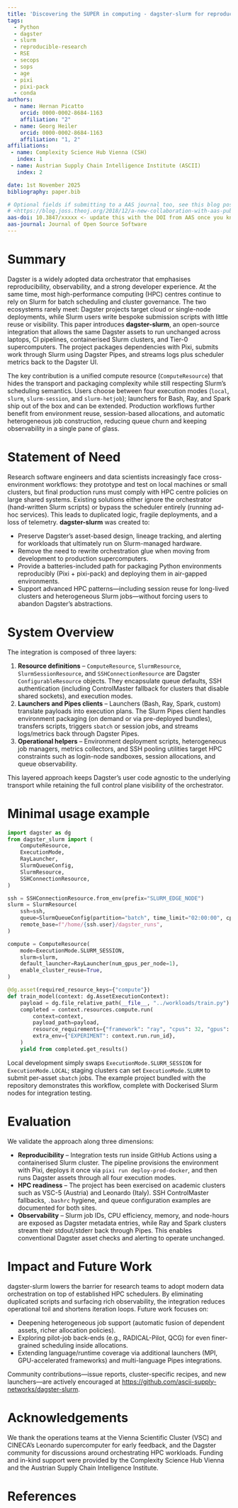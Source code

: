 ```yaml
---
title: 'Discovering the SUPER in computing - dagster-slurm for reproducible research on HPC'
tags:
  - Python
  - dagster
  - slurm
  - reproducible-research
  - RSE
  - secops
  - sops
  - age
  - pixi
  - pixi-pack
  - conda
authors:
  - name: Hernan Picatto
    orcid: 0000-0002-8684-1163
    affiliation: "2"
  - name: Georg Heiler
    orcid: 0000-0002-8684-1163
    affiliation: "1, 2"
affiliations:
 - name: Complexity Science Hub Vienna (CSH)
   index: 1
 - name: Austrian Supply Chain Intelligence Institute (ASCII)
   index: 2

date: 1st November 2025
bibliography: paper.bib

# Optional fields if submitting to a AAS journal too, see this blog post:
# <https://blog.joss.theoj.org/2018/12/a-new-collaboration-with-aas-publishing
aas-doi: 10.3847/xxxxx <- update this with the DOI from AAS once you know it.
aas-journal: Journal of Open Source Software
---
```


# Summary

Dagster is a widely adopted data orchestrator that emphasises reproducibility, observability, and a strong developer experience. At the same time, most high-performance computing (HPC) centres continue to rely on Slurm for batch scheduling and cluster governance. The two ecosystems rarely meet: Dagster projects target cloud or single-node deployments, while Slurm users write bespoke submission scripts with little reuse or visibility. This paper introduces **dagster-slurm**, an open-source integration that allows the same Dagster assets to run unchanged across laptops, CI pipelines, containerised Slurm clusters, and Tier-0 supercomputers. The project packages dependencies with Pixi, submits work through Slurm using Dagster Pipes, and streams logs plus scheduler metrics back to the Dagster UI.

The key contribution is a unified compute resource (`ComputeResource`) that hides the transport and packaging complexity while still respecting Slurm’s scheduling semantics. Users choose between four execution modes (`local`, `slurm`, `slurm-session`, and `slurm-hetjob`); launchers for Bash, Ray, and Spark ship out of the box and can be extended. Production workflows further benefit from environment reuse, session-based allocations, and automatic heterogeneous job construction, reducing queue churn and keeping observability in a single pane of glass.

# Statement of Need

Research software engineers and data scientists increasingly face cross-environment workflows: they prototype and test on local machines or small clusters, but final production runs must comply with HPC centre policies on large shared systems. Existing solutions either ignore the orchestrator (hand-written Slurm scripts) or bypass the scheduler entirely (running ad-hoc services). This leads to duplicated logic, fragile deployments, and a loss of telemetry. **dagster-slurm** was created to:

- Preserve Dagster’s asset-based design, lineage tracking, and alerting for workloads that ultimately run on Slurm-managed hardware.
- Remove the need to rewrite orchestration glue when moving from development to production supercomputers.
- Provide a batteries-included path for packaging Python environments reproducibly (Pixi + pixi-pack) and deploying them in air-gapped environments.
- Support advanced HPC patterns—including session reuse for long-lived clusters and heterogeneous Slurm jobs—without forcing users to abandon Dagster’s abstractions.

# System Overview

The integration is composed of three layers:

1. **Resource definitions** – `ComputeResource`, `SlurmResource`, `SlurmSessionResource`, and `SSHConnectionResource` are Dagster `ConfigurableResource` objects. They encapsulate queue defaults, SSH authentication (including ControlMaster fallback for clusters that disable shared sockets), and execution modes.
2. **Launchers and Pipes clients** – Launchers (Bash, Ray, Spark, custom) translate payloads into execution plans. The Slurm Pipes client handles environment packaging (on demand or via pre-deployed bundles), transfers scripts, triggers `sbatch` or session jobs, and streams logs/metrics back through Dagster Pipes.
3. **Operational helpers** – Environment deployment scripts, heterogeneous job managers, metrics collectors, and SSH pooling utilities target HPC constraints such as login-node sandboxes, session allocations, and queue observability.

This layered approach keeps Dagster’s user code agnostic to the underlying transport while retaining the full control plane visibility of the orchestrator.

# Minimal usage example

```python
import dagster as dg
from dagster_slurm import (
    ComputeResource,
    ExecutionMode,
    RayLauncher,
    SlurmQueueConfig,
    SlurmResource,
    SSHConnectionResource,
)

ssh = SSHConnectionResource.from_env(prefix="SLURM_EDGE_NODE")
slurm = SlurmResource(
    ssh=ssh,
    queue=SlurmQueueConfig(partition="batch", time_limit="02:00:00", cpus=8, mem="32G"),
    remote_base=f"/home/{ssh.user}/dagster_runs",
)

compute = ComputeResource(
    mode=ExecutionMode.SLURM_SESSION,
    slurm=slurm,
    default_launcher=RayLauncher(num_gpus_per_node=1),
    enable_cluster_reuse=True,
)

@dg.asset(required_resource_keys={"compute"})
def train_model(context: dg.AssetExecutionContext):
    payload = dg.file_relative_path(__file__, "../workloads/train.py")
    completed = context.resources.compute.run(
        context=context,
        payload_path=payload,
        resource_requirements={"framework": "ray", "cpus": 32, "gpus": 1, "memory_gb": 120},
        extra_env={"EXPERIMENT": context.run.run_id},
    )
    yield from completed.get_results()
```

Local development simply swaps `ExecutionMode.SLURM_SESSION` for `ExecutionMode.LOCAL`; staging clusters can set `ExecutionMode.SLURM` to submit per-asset `sbatch` jobs. The example project bundled with the repository demonstrates this workflow, complete with Dockerised Slurm nodes for integration testing.

# Evaluation

We validate the approach along three dimensions:

- **Reproducibility** – Integration tests run inside GitHub Actions using a containerised Slurm cluster. The pipeline provisions the environment with Pixi, deploys it once via `pixi run deploy-prod-docker`, and then runs Dagster assets through all four execution modes.
- **HPC readiness** – The project has been exercised on academic clusters such as VSC-5 (Austria) and Leonardo (Italy). SSH ControlMaster fallbacks, `.bashrc` hygiene, and queue configuration examples are documented for both sites.
- **Observability** – Slurm job IDs, CPU efficiency, memory, and node-hours are exposed as Dagster metadata entries, while Ray and Spark clusters stream their stdout/stderr back through Pipes. This enables conventional Dagster asset checks and alerting to operate unchanged.

# Impact and Future Work

dagster-slurm lowers the barrier for research teams to adopt modern data orchestration on top of established HPC schedulers. By eliminating duplicated scripts and surfacing rich observability, the integration reduces operational toil and shortens iteration loops. Future work focuses on:

- Deepening heterogeneous job support (automatic fusion of dependent assets, richer allocation policies).
- Exploring pilot-job back-ends (e.g., RADICAL-Pilot, QCG) for even finer-grained scheduling inside allocations.
- Extending language/runtime coverage via additional launchers (MPI, GPU-accelerated frameworks) and multi-language Pipes integrations.

Community contributions—issue reports, cluster-specific recipes, and new launchers—are actively encouraged at <https://github.com/ascii-supply-networks/dagster-slurm>.

# Acknowledgements

We thank the operations teams at the Vienna Scientific Cluster (VSC) and CINECA’s Leonardo supercomputer for early feedback, and the Dagster community for discussions around orchestrating HPC workloads. Funding and in-kind support were provided by the Complexity Science Hub Vienna and the Austrian Supply Chain Intelligence Institute.

# References
